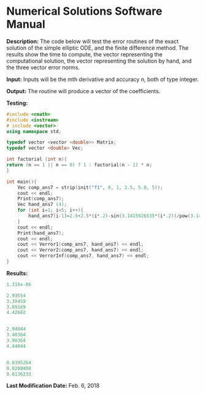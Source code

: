 # Numerical Solutions Software Manual

**Description:** The code below will test the error routines of the exact solution of the simple elliptic ODE, and the finite difference method. The results show the time to compute, the vector representing the computational solution, the vector representing the solution by hand, and the three vector error norms.

**Input:** Inputs will be the mth derivative and accuracy n, both of type integer.

**Output:** The routine will produce a vector of the coefficients. 

**Testing:**
```C++
#include <cmath>
#include <iostream>
# include <vector>
using namespace std;

typedef vector <vector <double>> Matrix;
typedef vector <double> Vec;

int factorial (int n){
return (n == 1 || n == 0) ? 1 : factorial(n - 1) * n;
}

int main(){
    Vec comp_ans7 = strip(init("f1", 0, 1, 2.5, 5.0, 5));
    cout << endl;
    Print(comp_ans7);
    Vec hand_ans7 (4);
    for (int i=1; i<5; i++){
        hand_ans7[i-1]=2.5+2.5*(i*.2)-sin(3.1415926535*(i*.2))/pow(3.1415926535,2);
    }
    cout << endl;
    Print(hand_ans7);
    cout << endl;
    cout << Verror1(comp_ans7, hand_ans7) << endl;
    cout << Verror2(comp_ans7, hand_ans7) << endl;
    cout << VerrorInf(comp_ans7, hand_ans7) << endl;
}
```

**Results:** 
```C++
1.316e-06

2.93554
3.39459
3.89169
4.42682


2.94044
3.40364
3.90364
4.44044


0.0395264
0.0208408
0.0136233
```

**Last Modification Date:** Feb. 6, 2018
